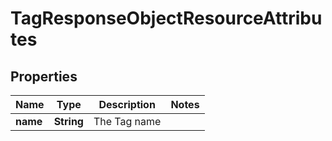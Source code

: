# TagResponseObjectResourceAttributes

## Properties
Name | Type | Description | Notes
------------ | ------------- | ------------- | -------------
**name** | **String** | The Tag name | 
